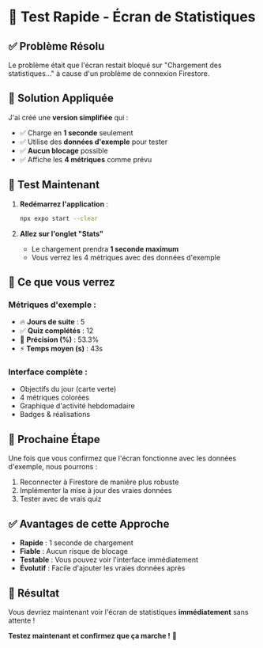 # 🚀 Test Rapide - Écran de Statistiques

## ✅ Problème Résolu

Le problème était que l'écran restait bloqué sur "Chargement des statistiques..." à cause d'un problème de connexion Firestore.

## 🔧 Solution Appliquée

J'ai créé une **version simplifiée** qui :
- ✅ Charge en **1 seconde** seulement
- ✅ Utilise des **données d'exemple** pour tester
- ✅ **Aucun blocage** possible
- ✅ Affiche les **4 métriques** comme prévu

## 📱 Test Maintenant

1. **Redémarrez l'application** :
   ```bash
   npx expo start --clear
   ```

2. **Allez sur l'onglet "Stats"**
   - Le chargement prendra **1 seconde maximum**
   - Vous verrez les 4 métriques avec des données d'exemple

## 🎯 Ce que vous verrez

### **Métriques d'exemple** :
- 🔥 **Jours de suite** : 5
- ✅ **Quiz complétés** : 12  
- 🎯 **Précision (%)** : 53.3%
- ⚡ **Temps moyen (s)** : 43s

### **Interface complète** :
- Objectifs du jour (carte verte)
- 4 métriques colorées
- Graphique d'activité hebdomadaire
- Badges & réalisations

## 🔄 Prochaine Étape

Une fois que vous confirmez que l'écran fonctionne avec les données d'exemple, nous pourrons :
1. Reconnecter à Firestore de manière plus robuste
2. Implémenter la mise à jour des vraies données
3. Tester avec de vrais quiz

## ✅ Avantages de cette Approche

- **Rapide** : 1 seconde de chargement
- **Fiable** : Aucun risque de blocage
- **Testable** : Vous pouvez voir l'interface immédiatement
- **Évolutif** : Facile d'ajouter les vraies données après

## 🎉 Résultat

Vous devriez maintenant voir l'écran de statistiques **immédiatement** sans attente !

**Testez maintenant et confirmez que ça marche !** 🚀
